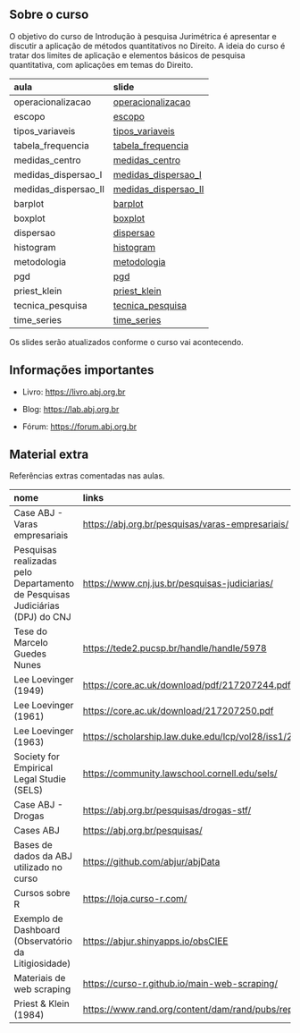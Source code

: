 
<!-- README.md is generated from README.Rmd. Please edit that file -->

## Sobre o curso

O objetivo do curso de Introdução à pesquisa Jurimétrica é apresentar e
discutir a aplicação de métodos quantitativos no Direito. A ideia do
curso é tratar dos limites de aplicação e elementos básicos de pesquisa
quantitativa, com aplicações em temas do Direito.

| aula                   | slide                                                                                                       |
| :--------------------- | :---------------------------------------------------------------------------------------------------------- |
| operacionalizacao      | [operacionalizacao](https://abjur.github.io/202310-ipj/materiais/slides/a01_operacionalizacao.html)         |
| escopo                 | [escopo](https://abjur.github.io/202310-ipj/materiais/slides/a02_escopo.html)                               |
| tipos\_variaveis       | [tipos\_variaveis](https://abjur.github.io/202310-ipj/materiais/slides/a03_tipos_variaveis.html)            |
| tabela\_frequencia     | [tabela\_frequencia](https://abjur.github.io/202310-ipj/materiais/slides/a04_tabela_frequencia.html)        |
| medidas\_centro        | [medidas\_centro](https://abjur.github.io/202310-ipj/materiais/slides/a05_medidas_centro.html)              |
| medidas\_dispersao\_I  | [medidas\_dispersao\_I](https://abjur.github.io/202310-ipj/materiais/slides/a06_medidas_dispersao_I.html)   |
| medidas\_dispersao\_II | [medidas\_dispersao\_II](https://abjur.github.io/202310-ipj/materiais/slides/a07_medidas_dispersao_II.html) |
| barplot                | [barplot](https://abjur.github.io/202310-ipj/materiais/slides/a_barplot.html)                               |
| boxplot                | [boxplot](https://abjur.github.io/202310-ipj/materiais/slides/a_boxplot.html)                               |
| dispersao              | [dispersao](https://abjur.github.io/202310-ipj/materiais/slides/a_dispersao.html)                           |
| histogram              | [histogram](https://abjur.github.io/202310-ipj/materiais/slides/a_histogram.html)                           |
| metodologia            | [metodologia](https://abjur.github.io/202310-ipj/materiais/slides/a_metodologia.html)                       |
| pgd                    | [pgd](https://abjur.github.io/202310-ipj/materiais/slides/a_pgd.html)                                       |
| priest\_klein          | [priest\_klein](https://abjur.github.io/202310-ipj/materiais/slides/a_priest_klein.html)                    |
| tecnica\_pesquisa      | [tecnica\_pesquisa](https://abjur.github.io/202310-ipj/materiais/slides/a_tecnica_pesquisa.html)            |
| time\_series           | [time\_series](https://abjur.github.io/202310-ipj/materiais/slides/a_time_series.html)                      |

Os slides serão atualizados conforme o curso vai acontecendo.

## Informações importantes

  - Livro: <https://livro.abj.org.br>

  - Blog: <https://lab.abj.org.br>

  - Fórum: <https://forum.abj.org.br>

## Material extra

Referências extras comentadas nas aulas.

| nome                                                                         | links                                                               |
| :--------------------------------------------------------------------------- | :------------------------------------------------------------------ |
| Case ABJ - Varas empresariais                                                | <https://abj.org.br/pesquisas/varas-empresariais/>                  |
| Pesquisas realizadas pelo Departamento de Pesquisas Judiciárias (DPJ) do CNJ | <https://www.cnj.jus.br/pesquisas-judiciarias/>                     |
| Tese do Marcelo Guedes Nunes                                                 | <https://tede2.pucsp.br/handle/handle/5978>                         |
| Lee Loevinger (1949)                                                         | <https://core.ac.uk/download/pdf/217207244.pdf>                     |
| Lee Loevinger (1961)                                                         | <https://core.ac.uk/download/217207250.pdf>                         |
| Lee Loevinger (1963)                                                         | <https://scholarship.law.duke.edu/lcp/vol28/iss1/2/>                |
| Society for Empirical Legal Studie (SELS)                                    | <https://community.lawschool.cornell.edu/sels/>                     |
| Case ABJ - Drogas                                                            | <https://abj.org.br/pesquisas/drogas-stf/>                          |
| Cases ABJ                                                                    | <https://abj.org.br/pesquisas/>                                     |
| Bases de dados da ABJ utilizado no curso                                     | <https://github.com/abjur/abjData>                                  |
| Cursos sobre R                                                               | <https://loja.curso-r.com/>                                         |
| Exemplo de Dashboard (Observatório da Litigiosidade)                         | <https://abjur.shinyapps.io/obsCIEE>                                |
| Materiais de web scraping                                                    | <https://curso-r.github.io/main-web-scraping/>                      |
| Priest & Klein (1984)                                                        | <https://www.rand.org/content/dam/rand/pubs/reports/2006/R3032.pdf> |

